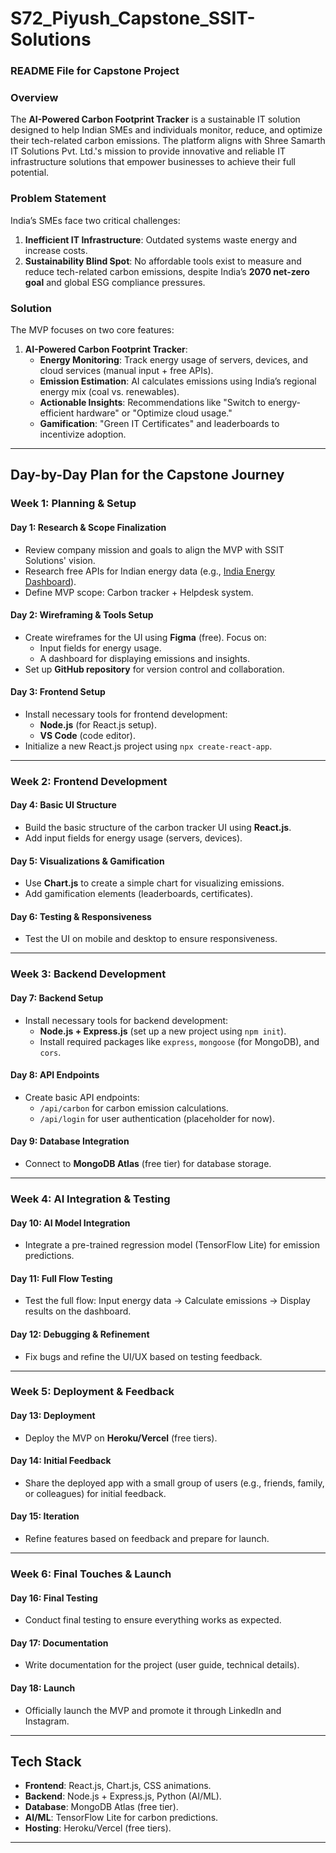 # S72_Piyush_Capstone_SSIT-Solutions

### **README File for Capstone Project**
### **Overview**  
The **AI-Powered Carbon Footprint Tracker** is a sustainable IT solution designed to help Indian SMEs and individuals monitor, reduce, and optimize their tech-related carbon emissions. The platform aligns with Shree Samarth IT Solutions Pvt. Ltd.'s mission to provide innovative and reliable IT infrastructure solutions that empower businesses to achieve their full potential.  

### **Problem Statement**  
India’s SMEs face two critical challenges:  
1. **Inefficient IT Infrastructure**: Outdated systems waste energy and increase costs.  
2. **Sustainability Blind Spot**: No affordable tools exist to measure and reduce tech-related carbon emissions, despite India’s **2070 net-zero goal** and global ESG compliance pressures.  

### **Solution**  
The MVP focuses on two core features:  
1. **AI-Powered Carbon Footprint Tracker**:  
   - **Energy Monitoring**: Track energy usage of servers, devices, and cloud services (manual input + free APIs).  
   - **Emission Estimation**: AI calculates emissions using India’s regional energy mix (coal vs. renewables).  
   - **Actionable Insights**: Recommendations like "Switch to energy-efficient hardware" or "Optimize cloud usage."  
   - **Gamification**: "Green IT Certificates" and leaderboards to incentivize adoption.  



---

## **Day-by-Day Plan for the Capstone Journey**  

### **Week 1: Planning & Setup**  
#### **Day 1: Research & Scope Finalization**  
- Review company mission and goals to align the MVP with SSIT Solutions' vision.  
- Research free APIs for Indian energy data (e.g., [India Energy Dashboard](https://www.cea.nic.in/)).  
- Define MVP scope: Carbon tracker + Helpdesk system.  

#### **Day 2: Wireframing & Tools Setup**  
- Create wireframes for the UI using **Figma** (free). Focus on:  
  - Input fields for energy usage.  
  - A dashboard for displaying emissions and insights.  
- Set up **GitHub repository** for version control and collaboration.  

#### **Day 3: Frontend Setup**  
- Install necessary tools for frontend development:  
  - **Node.js** (for React.js setup).  
  - **VS Code** (code editor).  
- Initialize a new React.js project using `npx create-react-app`.  

---

### **Week 2: Frontend Development**  
#### **Day 4: Basic UI Structure**  
- Build the basic structure of the carbon tracker UI using **React.js**.  
- Add input fields for energy usage (servers, devices).  

#### **Day 5: Visualizations & Gamification**  
- Use **Chart.js** to create a simple chart for visualizing emissions.  
- Add gamification elements (leaderboards, certificates).  

#### **Day 6: Testing & Responsiveness**  
- Test the UI on mobile and desktop to ensure responsiveness.  

---

### **Week 3: Backend Development**  
#### **Day 7: Backend Setup**  
- Install necessary tools for backend development:  
  - **Node.js + Express.js** (set up a new project using `npm init`).  
  - Install required packages like `express`, `mongoose` (for MongoDB), and `cors`.  

#### **Day 8: API Endpoints**  
- Create basic API endpoints:  
  - `/api/carbon` for carbon emission calculations.  
  - `/api/login` for user authentication (placeholder for now).  

#### **Day 9: Database Integration**  
- Connect to **MongoDB Atlas** (free tier) for database storage.  

---

### **Week 4: AI Integration & Testing**  
#### **Day 10: AI Model Integration**  
- Integrate a pre-trained regression model (TensorFlow Lite) for emission predictions.  

#### **Day 11: Full Flow Testing**  
- Test the full flow: Input energy data → Calculate emissions → Display results on the dashboard.  

#### **Day 12: Debugging & Refinement**  
- Fix bugs and refine the UI/UX based on testing feedback.  

---

### **Week 5: Deployment & Feedback**  
#### **Day 13: Deployment**  
- Deploy the MVP on **Heroku/Vercel** (free tiers).  

#### **Day 14: Initial Feedback**  
- Share the deployed app with a small group of users (e.g., friends, family, or colleagues) for initial feedback.  

#### **Day 15: Iteration**  
- Refine features based on feedback and prepare for launch.  

---

### **Week 6: Final Touches & Launch**  
#### **Day 16: Final Testing**  
- Conduct final testing to ensure everything works as expected.  

#### **Day 17: Documentation**  
- Write documentation for the project (user guide, technical details).  

#### **Day 18: Launch**  
- Officially launch the MVP and promote it through LinkedIn and Instagram.  

---

## **Tech Stack**  
- **Frontend**: React.js, Chart.js, CSS animations.  
- **Backend**: Node.js + Express.js, Python (AI/ML).  
- **Database**: MongoDB Atlas (free tier).  
- **AI/ML**: TensorFlow Lite for carbon predictions.  
- **Hosting**: Heroku/Vercel (free tiers).  

---

